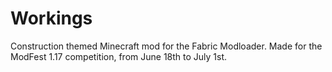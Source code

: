 # Workings
Construction themed Minecraft mod for the Fabric Modloader. Made for the ModFest 1.17 competition, from June 18th to July 1st.
